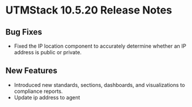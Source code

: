 # UTMStack 10.5.20 Release Notes
## Bug Fixes
- Fixed the IP location component to accurately determine whether an IP address is public or private.

## New Features
- Introduced new standards, sections, dashboards, and visualizations to compliance reports.
- Update ip address to agent
